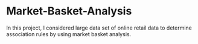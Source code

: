 # Market-Basket-Analysis
In this project, I considered large data set of online retail data to determine association rules by using market basket analysis.

